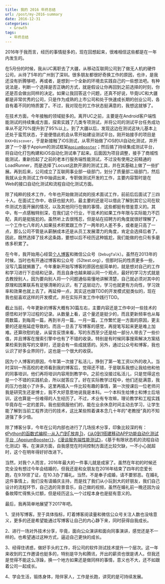 ```yaml
---
title: 我的 2016 年终总结
url: /post/my-2016-summary
date: 2016-12-31
categories:
  - Growth
tags:
  - 年终总结
---
```


2016年于我而言，经历的事情挺多的，现在回想起来，很难相信这些都是在一年内发生的。

在5月份的时候，我从UC离职去了大疆，从移动互联网公司到了做无人机的硬件公司，从待了5年的广州到了深圳。很多朋友都很好奇换工作的原因，也许，是我还没有折腾够吧，再或者，是想到一个全新的环境去实践自己的一些想法吧。有种说法是，判断一个选择是否正确的方式，就是假设让你再回到之前选择的时刻，你还是否会做出同样的决定。如果让我回答这个问题，还真不好说，毕竟UC和大疆都是非常优秀的公司，只是作为成熟的上市公司和处于快速成长期的创业公司，各自有着不同的特质罢了。不过，我对现在的工作状态挺满意的，我想这就够了。

在技术方面，今年接触的领域挺多的。离开UC之前，主要是在Android客户端性能测试的持续集成方面，探索实践了几类专项测试，并将公司的测试平台任务成功率从不足70%提升到了95%以上。到了大疆以后，发现这边在测试这块儿基本上还处于蛮荒状态，于是便借此机会从零开始建设测试平台。刚开始接手的项目是`DXX+Discover`，于是新接触了iOS测试，从零开始做了iOS的UI自动化测试，并开源了一个基于Appium的测试框架[`AppiumBooster`](https://github.com/debugtalk/AppiumBooster)；然后搞了持续集成测试平台，将自动化打包构建和iOS自动化测试串了起来。后面因为项目调整，接手了商城性能测试，重新捡起了之前的老本行服务端性能测试，不过没有使用之前精通的LoadRunner，而是选择了Locust这款开源的测试工具，并在其基础上做了一些扩展。再到后来，公司成立了互联网事业部一级部门，划分了质量部二级部门，然后我就从业务测试工作中抽调出来，专职做测试开发的工作，主要内容暂时是在Web的接口自动化测试和流程自动化测试方面。

除了纯粹的技术工作，今年也开始做测试岗的技术面试工作，前前后后面试了三四十人。在面试工作中，收获也挺大的，最主要的还是可以借此了解到其它公司在软件测试方面开展的情况，以及其他同行在做的事情，这些都挺有借鉴意义的。其中，有一点感触特别深，在我们这个行业，干技术的如果工作年限与实际能力不匹配，真的是挺尴尬的。虽然听上去很残忍，但是站在招聘方的角度就很好理解了，一个工作七八年的人如果技术积累跟工作了一两年的人差不多，或者是只高了一点，那么公司不管是从薪酬成本还是从员工发展潜力的角度，肯定会选择后者了。因此，既然选择了技术这条路，要想以后不经历这种尴尬，我们能做的也只有多磨练多积累了。

在今年，我开始用心经营[个人博客](https://debugtalk.com/)和微信公众号（`DebugTalk`）。虽然在2013年的时候，当时也有开通过博客和公众号（52test.org），但那时玩的性质更多一些，没写几篇就搁置了。今年重新开始写博客的原因也挺简单的，就是想对自己的工作和学习进行下总结和记录。而且自身也越来越认同一个观点，最好的学习方式就是去教授别人，因为要向别人将一个问题通俗易懂地讲解清楚，自己就必须对其中的原理和因果联系有足够清晰的认识，有了这层动力，学习也就更有方向性，学习效率和效果也就上去了。再延伸一点，其实这也跟TDD的开发模式挺类似的，现在我也挺喜欢这样的开发模式，并在实际开发工作中践行TDD。

截止当前，今年更新的博客大概有30篇左右，主要内容还是工作中对一些技术的感悟和对学习过程的记录。从数量上看，这个量还是挺少的，而且更新频率也从每周数篇，到每周一篇，再到半月一篇，一月一篇，工作繁忙是一方面的原因，更主要的还是拖延症导致的。而且一旦丢了写博客的感觉，再提笔写起来更是难上加难。还算欣慰的是，从留言反馈来看，写的东西至少还是给一部分人带去了一些价值，并且博客在搜索引擎中也有了不错的收录。特别是有时候同事搜索解决方案结果检索到我写的文章时，还是会有一些成就感的。另外，通过公众号和博客，我也认识了好多业界同行，这也是一个很大的收获。

因为个人博客的原因，今年第一次接了私活儿，挣到了第一笔工资以外的收入。当时深圳一所高校的老师看到我的博客后，觉得还不错，于是联系我想让我给他和他的同事培训，他们再将培训内容用到教学中。之前也没接过私活儿，只是觉得这也是一个不错的实践机会，所以就答应了。好在实际教学过程中，他们还挺满意，我的压力也就小了许多。这里再插入一件比较有趣的事情，第一次授课后一位老师问我是研究生还是博士，我不大好意思地说我是本科。一个本科生给博士和博士后培训，这也算是一份难得的人生经历了。不过，术业有专攻嘛，理论教学和工程实践毕竟存在一定的差异。我也挺佩服他们的，能在业余休息时间主动去学习，让学生能了解到当前工程界流行的技术，这比某些照着课本念几十年的"老教授"真的不知道强了多少倍。

除了博客分享，今年在公司内部也进行了几场技术分享，印象比较深的有：[《Python的函数式编程--从入门到⎡放弃⎦》](/post/python-functional-programming-getting-started/)，[《从0到1搭建移动APP功能自动化测试平台（AppiumBooster）》](/post/build-ideal-app-automation-test-framework/)，[《漫谈服务端性能测试》](/post/locustplus-talk-about-performance-test/)，《基于有限状态机的流程自动化测试》等。在演讲方面，自我感觉在时间控制方面还比较欠缺，一不小心就超时，这个在明年得好好改进下。

当然，对我个人而言，2016年最大的一件事儿就是成家了。虽然在年初的时候还完全没有想过今年会结婚的，但我还是和女朋友在2016年结束了四年的恋爱长跑，在9.19领了证，在10.3办了婚礼。当然，不是奉子成婚，请不要邪恶。在婚礼这件事情上，我们没有请婚庆主持，而是找了我们从小玩到大的好朋友，我们自己设计的流程环节，自己选的背景音乐，自己做的视频，虽然在婚礼前一晚还因为设备故障忙得焦头烂额，但是经历这么一个过程本身也是挺有意义的。

最后，我再简单地展望下2017年吧。

1、坚持写博客。至于具体指标，盯着博客阅读量和微信公众号关注人数也没啥意义，更多的还是希望能通过写博客让自己的内心静下来，同时获得自我成长。

2、进行一场对外技术分享，毕竟，面向公众演讲和面向同事演讲，感觉还是不一样的。也希望通过这种方式，逼迫自己更快的成长。

3、经得住诱惑，做好手头的工作，将公司的软件测试技术提升一个层次。这一年来收到的工作邀请也挺多的，特别是华为和腾讯，开出的薪资也很是诱人。但我还是觉得不能这么浮躁，换一个地方如果还是做同样的事情，意义也不大，还不如跟着公司一起成长。

4、学会生活，锻炼身体，陪伴家人，工作是长跑，讲究的是可持续发展。
